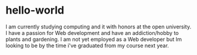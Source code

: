 # hello-world
I am currently studying computing and it with honors at the open university.
I have a passion for Web development and have an addiction/hobby to plants and gardening.
I am not yet employed as a Web developer but Im looking to be by the time i've graduated from my course next year.
